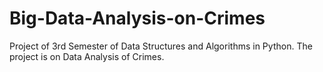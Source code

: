 # Big-Data-Analysis-on-Crimes
Project of 3rd Semester of Data Structures and Algorithms in Python. The project is on Data Analysis of Crimes.
